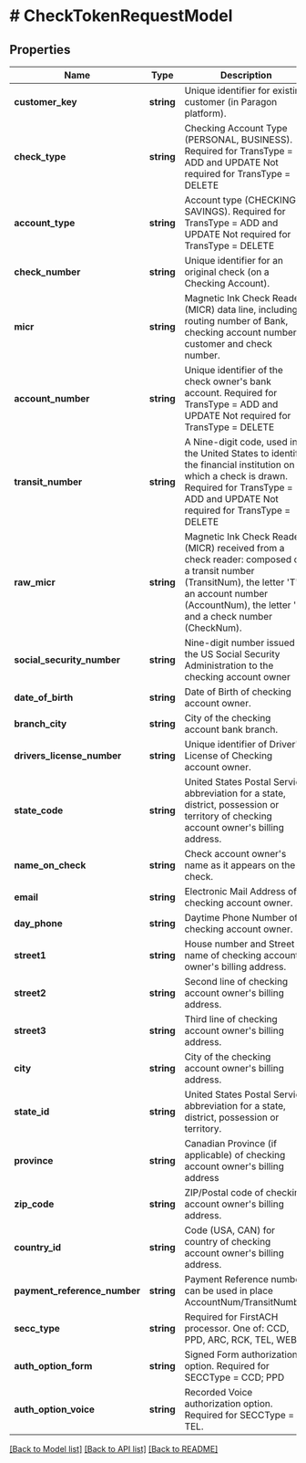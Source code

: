 # # CheckTokenRequestModel

## Properties

Name | Type | Description | Notes
------------ | ------------- | ------------- | -------------
**customer_key** | **string** | Unique identifier for existing customer (in Paragon platform). |
**check_type** | **string** | Checking Account Type (PERSONAL, BUSINESS).   Required for TransType &#x3D; ADD and UPDATE  Not required for TransType &#x3D; DELETE | [optional]
**account_type** | **string** | Account type (CHECKING, SAVINGS).   Required for TransType &#x3D; ADD and UPDATE  Not required for TransType &#x3D; DELETE | [optional]
**check_number** | **string** | Unique identifier for an original check (on a Checking Account). | [optional]
**micr** | **string** | Magnetic Ink Check Reader (MICR) data line, including routing number of Bank, checking account number of customer and check number. | [optional]
**account_number** | **string** | Unique identifier of the check owner&#39;s bank account.  Required for TransType &#x3D; ADD and UPDATE  Not required for TransType &#x3D; DELETE | [optional]
**transit_number** | **string** | A Nine-digit code, used in the United States to identify the financial institution on which a check is drawn.  Required for TransType &#x3D; ADD and UPDATE  Not required for TransType &#x3D; DELETE | [optional]
**raw_micr** | **string** | Magnetic Ink Check Reader (MICR) received from a check reader: composed of a transit number (TransitNum), the letter &#39;T&#39;, an account number (AccountNum), the letter &#39;O&#39; and a check number (CheckNum). | [optional]
**social_security_number** | **string** | Nine-digit number issued by the US Social Security Administration to the checking account owner | [optional]
**date_of_birth** | **string** | Date of Birth of checking account owner. | [optional]
**branch_city** | **string** | City of the checking account bank branch. | [optional]
**drivers_license_number** | **string** | Unique identifier of Driver&#39;s License of Checking account owner. | [optional]
**state_code** | **string** | United States Postal Service abbreviation for a state, district, possession or territory of checking account owner&#39;s billing address. | [optional]
**name_on_check** | **string** | Check account owner&#39;s name as it appears on the check. | [optional]
**email** | **string** | Electronic Mail Address of checking account owner. | [optional]
**day_phone** | **string** | Daytime Phone Number of checking account owner. | [optional]
**street1** | **string** | House number and Street name of checking account owner&#39;s billing address. | [optional]
**street2** | **string** | Second line of checking account owner&#39;s billing address. | [optional]
**street3** | **string** | Third line of checking account owner&#39;s billing address. | [optional]
**city** | **string** | City of the checking account owner&#39;s billing address. | [optional]
**state_id** | **string** | United States Postal Service abbreviation for a state, district, possession or territory. | [optional]
**province** | **string** | Canadian Province (if applicable) of checking account owner&#39;s billing address | [optional]
**zip_code** | **string** | ZIP/Postal code of checking account owner&#39;s billing address. | [optional]
**country_id** | **string** | Code (USA, CAN) for country of checking account owner&#39;s billing address. | [optional]
**payment_reference_number** | **string** | Payment Reference number can be used in place AccountNum/TransitNumber | [optional]
**secc_type** | **string** | Required for FirstACH processor.  One of: CCD, PPD, ARC, RCK, TEL, WEB | [optional]
**auth_option_form** | **string** | Signed Form authorization option.  Required for SECCType &#x3D; CCD; PPD | [optional]
**auth_option_voice** | **string** | Recorded Voice authorization option.  Required for SECCType &#x3D; TEL. | [optional]

[[Back to Model list]](../../README.md#models) [[Back to API list]](../../README.md#endpoints) [[Back to README]](../../README.md)
